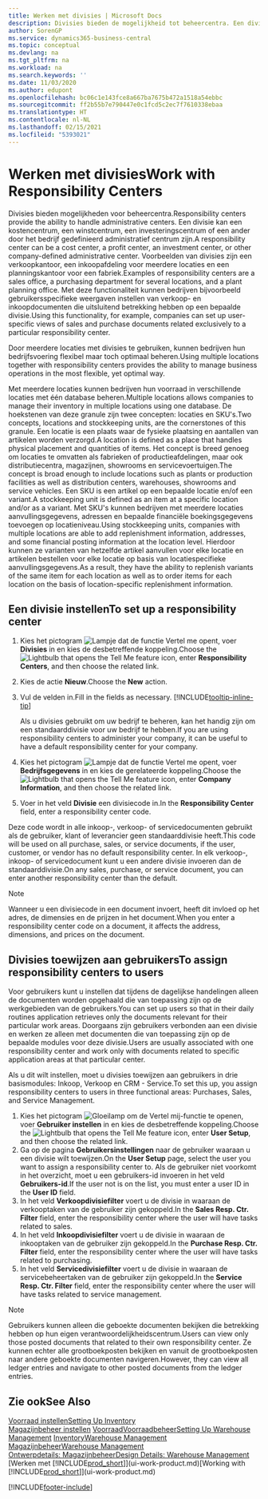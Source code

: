 ```yaml
---
title: Werken met divisies | Microsoft Docs
description: Divisies bieden de mogelijkheid tot beheercentra. Een divisie kan een kostencentrum, een winstcentrum, een investeringscentrum of een ander door het bedrijf gedefinieerd administratief centrum zijn.
author: SorenGP
ms.service: dynamics365-business-central
ms.topic: conceptual
ms.devlang: na
ms.tgt_pltfrm: na
ms.workload: na
ms.search.keywords: ''
ms.date: 11/03/2020
ms.author: edupont
ms.openlocfilehash: bc06c1e143fce8a667ba7675b472a1518a54ebbc
ms.sourcegitcommit: ff2b55b7e790447e0c1fcd5c2ec7f7610338ebaa
ms.translationtype: HT
ms.contentlocale: nl-NL
ms.lasthandoff: 02/15/2021
ms.locfileid: "5393021"
---
```

# <a name="work-with-responsibility-centers"></a><span data-ttu-id="0e900-104">Werken met divisies</span><span class="sxs-lookup"><span data-stu-id="0e900-104">Work with Responsibility Centers</span></span>

<span data-ttu-id="0e900-105">Divisies bieden mogelijkheden voor beheercentra.</span><span class="sxs-lookup"><span data-stu-id="0e900-105">Responsibility centers provide the ability to handle administrative centers.</span></span> <span data-ttu-id="0e900-106">Een divisie kan een kostencentrum, een winstcentrum, een investeringscentrum of een ander door het bedrijf gedefinieerd administratief centrum zijn.</span><span class="sxs-lookup"><span data-stu-id="0e900-106">A responsibility center can be a cost center, a profit center, an investment center, or other company-defined administrative center.</span></span> <span data-ttu-id="0e900-107">Voorbeelden van divisies zijn een verkoopkantoor, een inkoopafdeling voor meerdere locaties en een planningskantoor voor een fabriek.</span><span class="sxs-lookup"><span data-stu-id="0e900-107">Examples of responsibility centers are a sales office, a purchasing department for several locations, and a plant planning office.</span></span> <span data-ttu-id="0e900-108">Met deze functionaliteit kunnen bedrijven bijvoorbeeld gebruikersspecifieke weergaven instellen van verkoop- en inkoopdocumenten die uitsluitend betrekking hebben op een bepaalde divisie.</span><span class="sxs-lookup"><span data-stu-id="0e900-108">Using this functionality, for example, companies can set up user-specific views of sales and purchase documents related exclusively to a particular responsibility center.</span></span>  

<span data-ttu-id="0e900-109">Door meerdere locaties met divisies te gebruiken, kunnen bedrijven hun bedrijfsvoering flexibel maar toch optimaal beheren.</span><span class="sxs-lookup"><span data-stu-id="0e900-109">Using multiple locations together with responsibility centers provides the ability to manage business operations in the most flexible, yet optimal way.</span></span>

<span data-ttu-id="0e900-110">Met meerdere locaties kunnen bedrijven hun voorraad in verschillende locaties met één database beheren.</span><span class="sxs-lookup"><span data-stu-id="0e900-110">Multiple locations allows companies to manage their inventory in multiple locations using one database.</span></span> <span data-ttu-id="0e900-111">De hoekstenen van deze granule zijn twee concepten: locaties en SKU's.</span><span class="sxs-lookup"><span data-stu-id="0e900-111">Two concepts, locations and stockkeeping units, are the cornerstones of this granule.</span></span> <span data-ttu-id="0e900-112">Een locatie is een plaats waar de fysieke plaatsing en aantallen van artikelen worden verzorgd.</span><span class="sxs-lookup"><span data-stu-id="0e900-112">A location is defined as a place that handles physical placement and quantities of items.</span></span> <span data-ttu-id="0e900-113">Het concept is breed genoeg om locaties te omvatten als fabrieken of productieafdelingen, maar ook distributiecentra, magazijnen, showrooms en servicevoertuigen.</span><span class="sxs-lookup"><span data-stu-id="0e900-113">The concept is broad enough to include locations such as plants or production facilities as well as distribution centers, warehouses, showrooms and service vehicles.</span></span> <span data-ttu-id="0e900-114">Een SKU is een artikel op een bepaalde locatie en/of een variant.</span><span class="sxs-lookup"><span data-stu-id="0e900-114">A stockkeeping unit is defined as an item at a specific location and/or as a variant.</span></span> <span data-ttu-id="0e900-115">Met SKU's kunnen bedrijven met meerdere locaties aanvullingsgegevens, adressen en bepaalde financiële boekingsgegevens toevoegen op locatieniveau.</span><span class="sxs-lookup"><span data-stu-id="0e900-115">Using stockkeeping units, companies with multiple locations are able to add replenishment information, addresses, and some financial posting information at the location level.</span></span> <span data-ttu-id="0e900-116">Hierdoor kunnen ze varianten van hetzelfde artikel aanvullen voor elke locatie en artikelen bestellen voor elke locatie op basis van locatiespecifieke aanvullingsgegevens.</span><span class="sxs-lookup"><span data-stu-id="0e900-116">As a result, they have the ability to replenish variants of the same item for each location as well as to order items for each location on the basis of location-specific replenishment information.</span></span>  

## <a name="to-set-up-a-responsibility-center"></a><span data-ttu-id="0e900-117">Een divisie instellen</span><span class="sxs-lookup"><span data-stu-id="0e900-117">To set up a responsibility center</span></span>

1. <span data-ttu-id="0e900-118">Kies het pictogram ![Lampje dat de functie Vertel me opent](media/ui-search/search_small.png "Vertel me wat u wilt doen"), voer **Divisies** in en kies de desbetreffende koppeling.</span><span class="sxs-lookup"><span data-stu-id="0e900-118">Choose the ![Lightbulb that opens the Tell Me feature](media/ui-search/search_small.png "Tell me what you want to do") icon, enter **Responsibility Centers**, and then choose the related link.</span></span>  
2. <span data-ttu-id="0e900-119">Kies de actie **Nieuw**.</span><span class="sxs-lookup"><span data-stu-id="0e900-119">Choose the **New** action.</span></span>  
3. <span data-ttu-id="0e900-120">Vul de velden in.</span><span class="sxs-lookup"><span data-stu-id="0e900-120">Fill in the fields as necessary.</span></span> [!INCLUDE[tooltip-inline-tip](includes/tooltip-inline-tip_md.md)]  

    <span data-ttu-id="0e900-121">Als u divisies gebruikt om uw bedrijf te beheren, kan het handig zijn om een standaarddivisie voor uw bedrijf te hebben.</span><span class="sxs-lookup"><span data-stu-id="0e900-121">If you are using responsibility centers to administer your company, it can be useful to have a default responsibility center for your company.</span></span>
4. <span data-ttu-id="0e900-122">Kies het pictogram ![Lampje dat de functie Vertel me opent](media/ui-search/search_small.png "Vertel me wat u wilt doen"), voer **Bedrijfsgegevens** in en kies de gerelateerde koppeling.</span><span class="sxs-lookup"><span data-stu-id="0e900-122">Choose the ![Lightbulb that opens the Tell Me feature](media/ui-search/search_small.png "Tell me what you want to do") icon, enter **Company Information**, and then choose the related link.</span></span>
5. <span data-ttu-id="0e900-123">Voer in het veld **Divisie** een divisiecode in.</span><span class="sxs-lookup"><span data-stu-id="0e900-123">In the **Responsibility Center** field, enter a responsibility center code.</span></span>

<span data-ttu-id="0e900-124">Deze code wordt in alle inkoop-, verkoop- of servicedocumenten gebruikt als de gebruiker, klant of leverancier geen standaarddivisie heeft.</span><span class="sxs-lookup"><span data-stu-id="0e900-124">This code will be used on all purchase, sales, or service documents, if the user, customer, or vendor has no default responsibility center.</span></span> <span data-ttu-id="0e900-125">In elk verkoop-, inkoop- of servicedocument kunt u een andere divisie invoeren dan de standaarddivisie.</span><span class="sxs-lookup"><span data-stu-id="0e900-125">On any sales, purchase, or service document, you can enter another responsibility center than the default.</span></span>

> [!NOTE]  
> <span data-ttu-id="0e900-126">Wanneer u een divisiecode in een document invoert, heeft dit invloed op het adres, de dimensies en de prijzen in het document.</span><span class="sxs-lookup"><span data-stu-id="0e900-126">When you enter a responsibility center code on a document, it affects the address, dimensions, and prices on the document.</span></span>  

## <a name="to-assign-responsibility-centers-to-users"></a><span data-ttu-id="0e900-127">Divisies toewijzen aan gebruikers</span><span class="sxs-lookup"><span data-stu-id="0e900-127">To assign responsibility centers to users</span></span>

<span data-ttu-id="0e900-128">Voor gebruikers kunt u instellen dat tijdens de dagelijkse handelingen alleen de documenten worden opgehaald die van toepassing zijn op de werkgebieden van de gebruikers.</span><span class="sxs-lookup"><span data-stu-id="0e900-128">You can set up users so that in their daily routines application retrieves only the documents relevant for their particular work areas.</span></span> <span data-ttu-id="0e900-129">Doorgaans zijn gebruikers verbonden aan een divisie en werken ze alleen met documenten die van toepassing zijn op de bepaalde modules voor deze divisie.</span><span class="sxs-lookup"><span data-stu-id="0e900-129">Users are usually associated with one responsibility center and work only with documents related to specific application areas at that particular center.</span></span>  

<span data-ttu-id="0e900-130">Als u dit wilt instellen, moet u divisies toewijzen aan gebruikers in drie basismodules: Inkoop, Verkoop en CRM - Service.</span><span class="sxs-lookup"><span data-stu-id="0e900-130">To set this up, you assign responsibility centers to users in three functional areas: Purchases, Sales, and Service Management.</span></span>  

1. <span data-ttu-id="0e900-131">Kies het pictogram ![Gloeilamp om de Vertel mij-functie te openen](media/ui-search/search_small.png "Vertel me wat u wilt doen"), voer **Gebruiker instellen** in en kies de desbetreffende koppeling.</span><span class="sxs-lookup"><span data-stu-id="0e900-131">Choose the ![Lightbulb that opens the Tell Me feature](media/ui-search/search_small.png "Tell me what you want to do") icon, enter **User Setup**, and then choose the related link.</span></span>  
2. <span data-ttu-id="0e900-132">Ga op de pagina **Gebruikersinstellingen** naar de gebruiker waaraan u een divisie wilt toewijzen.</span><span class="sxs-lookup"><span data-stu-id="0e900-132">On the **User Setup** page, select the user you want to assign a responsibility center to.</span></span> <span data-ttu-id="0e900-133">Als de gebruiker niet voorkomt in het overzicht, moet u een gebruikers-id invoeren in het veld **Gebruikers-id**.</span><span class="sxs-lookup"><span data-stu-id="0e900-133">If the user not is on the list, you must enter a user ID in the **User ID** field.</span></span>  
3. <span data-ttu-id="0e900-134">In het veld **Verkoopdivisiefilter** voert u de divisie in waaraan de verkooptaken van de gebruiker zijn gekoppeld.</span><span class="sxs-lookup"><span data-stu-id="0e900-134">In the **Sales Resp. Ctr. Filter** field, enter the responsibility center where the user will have tasks related to sales.</span></span>  
4. <span data-ttu-id="0e900-135">In het veld **Inkoopdivisiefilter** voert u de divisie in waaraan de inkooptaken van de gebruiker zijn gekoppeld.</span><span class="sxs-lookup"><span data-stu-id="0e900-135">In the **Purchase Resp. Ctr. Filter** field, enter the responsibility center where the user will have tasks related to purchasing.</span></span>  
5. <span data-ttu-id="0e900-136">In het veld **Servicedivisiefilter** voert u de divisie in waaraan de servicebeheertaken van de gebruiker zijn gekoppeld.</span><span class="sxs-lookup"><span data-stu-id="0e900-136">In the **Service Resp. Ctr. Filter** field, enter the responsibility center where the user will have tasks related to service management.</span></span>  

> [!NOTE]  
> <span data-ttu-id="0e900-137">Gebruikers kunnen alleen die geboekte documenten bekijken die betrekking hebben op hun eigen verantwoordelijkheidscentrum.</span><span class="sxs-lookup"><span data-stu-id="0e900-137">Users can view only those posted documents that related to their own responsibility center.</span></span> <span data-ttu-id="0e900-138">Ze kunnen echter alle grootboekposten bekijken en vanuit de grootboekposten naar andere geboekte documenten navigeren.</span><span class="sxs-lookup"><span data-stu-id="0e900-138">However, they can view all ledger entries and navigate to other posted documents from the ledger entries.</span></span>

## <a name="see-also"></a><span data-ttu-id="0e900-139">Zie ook</span><span class="sxs-lookup"><span data-stu-id="0e900-139">See Also</span></span>

[<span data-ttu-id="0e900-140">Voorraad instellen</span><span class="sxs-lookup"><span data-stu-id="0e900-140">Setting Up Inventory</span></span>](inventory-setup-inventory.md)  
<span data-ttu-id="0e900-141">[Magazijnbeheer instellen](warehouse-setup-warehouse.md)
[Voorraad](inventory-manage-inventory.md)[Voorraadbeheer](warehouse-manage-warehouse.md)</span><span class="sxs-lookup"><span data-stu-id="0e900-141">[Setting Up Warehouse Management](warehouse-setup-warehouse.md)
[Inventory](inventory-manage-inventory.md)[Warehouse Management](warehouse-manage-warehouse.md)</span></span>  
[<span data-ttu-id="0e900-142">Magazijnbeheer</span><span class="sxs-lookup"><span data-stu-id="0e900-142">Warehouse Management</span></span>](warehouse-manage-warehouse.md)  
[<span data-ttu-id="0e900-143">Ontwerpdetails: Magazijnbeheer</span><span class="sxs-lookup"><span data-stu-id="0e900-143">Design Details: Warehouse Management</span></span>](design-details-warehouse-management.md)  
<span data-ttu-id="0e900-144">[Werken met [!INCLUDE[prod_short](includes/prod_short.md)]](ui-work-product.md)</span><span class="sxs-lookup"><span data-stu-id="0e900-144">[Working with [!INCLUDE[prod_short](includes/prod_short.md)]](ui-work-product.md)</span></span>  


[!INCLUDE[footer-include](includes/footer-banner.md)]
